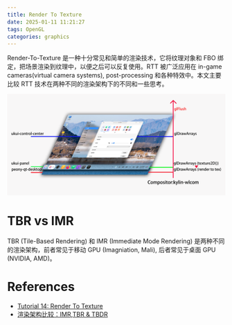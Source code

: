 ```yaml
---
title: Render To Texture
date: 2025-01-11 11:21:27
tags: OpenGL
categories: graphics
---
```


Render-To-Texture 是一种十分常见和简单的渲染技术，它将纹理对象和 FBO 绑定，把场景渲染到纹理中，以便之后可以反复使用。RTT 被广泛应用在 in-game cameras(virtual camera systems), post-processing 和各种特效中。本文主要比较 RTT 技术在两种不同的渲染架构下的不同和一些思考。

![rtt-on-tbr](/images/rtt/rtt-on-tbr.png)

<!--more-->

# TBR vs IMR

TBR (Tile-Based Rendering) 和 IMR (Immediate Mode Rendering) 是两种不同的渲染架构，前者常见于移动 GPU (Imagniation, Mali), 后者常见于桌面 GPU (NVIDIA, AMD)。

# References

- [Tutorial 14: Render To Texture](https://www.opengl-tutorial.org/intermediate-tutorials/tutorial-14-render-to-texture/)
- [渲染架构比较：IMR,TBR & TBDR](https://zhuanlan.zhihu.com/p/390625258)
